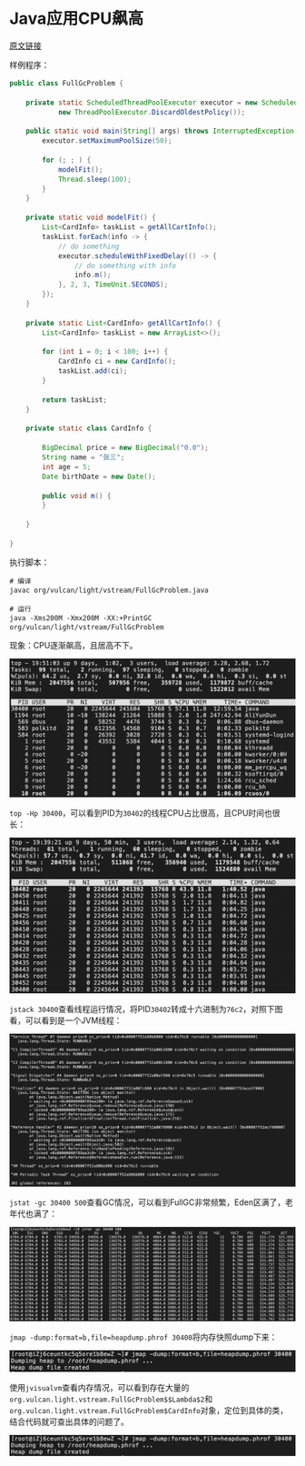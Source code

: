 # Java应用CPU飙高

[原文链接](https://www.modb.pro/db/246094)

样例程序：

```java
public class FullGcProblem {

    private static ScheduledThreadPoolExecutor executor = new ScheduledThreadPoolExecutor(50,
            new ThreadPoolExecutor.DiscardOldestPolicy());

    public static void main(String[] args) throws InterruptedException {
        executor.setMaximumPoolSize(50);

        for (; ; ) {
            modelFit();
            Thread.sleep(100);
        }
    }

    private static void modelFit() {
        List<CardInfo> taskList = getAllCartInfo();
        taskList.forEach(info -> {
            // do something
            executor.scheduleWithFixedDelay(() -> {
                // do something with info
                info.m();
            }, 2, 3, TimeUnit.SECONDS);
        });
    }

    private static List<CardInfo> getAllCartInfo() {
        List<CardInfo> taskList = new ArrayList<>();

        for (int i = 0; i < 100; i++) {
            CardInfo ci = new CardInfo();
            taskList.add(ci);
        }

        return taskList;
    }

    private static class CardInfo {

        BigDecimal price = new BigDecimal("0.0");
        String name = "张三";
        int age = 5;
        Date birthDate = new Date();

        public void m() {
        }

    }

}
```

执行脚本：

```shell
# 编译
javac org/vulcan/light/vstream/FullGcProblem.java

# 运行
java -Xms200M -Xmx200M -XX:+PrintGC org/vulcan/light/vstream/FullGcProblem
```

现象：CPU逐渐飙高，且居高不下。

<img src="https://github.com/vulcan-0/v-stream/blob/master/assets/image1001.png">

`top -Hp 30400`，可以看到PID为`30402`的线程CPU占比很高，且CPU时间也很长：

<img src="https://github.com/vulcan-0/v-stream/blob/master/assets/image1002.png">

`jstack 30400`查看线程运行情况，将PID`30402`转成十六进制为`76c2`，对照下图看，可以看到是一个JVM线程：

<img src="https://github.com/vulcan-0/v-stream/blob/master/assets/image1003.png">

`jstat -gc 30400 500`查看GC情况，可以看到FullGC非常频繁，Eden区满了，老年代也满了：

<img src="https://github.com/vulcan-0/v-stream/blob/master/assets/image1004.png">

`jmap -dump:format=b,file=heapdump.phrof 30400`将内存快照dump下来：

<img src="https://github.com/vulcan-0/v-stream/blob/master/assets/image1005.png">

使用`jvisualvm`查看内存情况，可以看到存在大量的`org.vulcan.light.vstream.FullGcProblem$$Lambda$2`和`org.vulcan.light.vstream.FullGcProblem$CardInfo`对象，定位到具体的类，结合代码就可查出具体的问题了。

<img src="https://github.com/vulcan-0/v-stream/blob/master/assets/image1005.png">